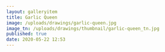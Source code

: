 ```yaml
---
layout: galleryitem
title: Garlic Queen
image: /uploads/drawings/garlic-queen.jpg
image_tn: /uploads/drawings/thumbnail/garlic-queen_tn.jpg
published: true
date: 2020-05-22 12:53
---
```

